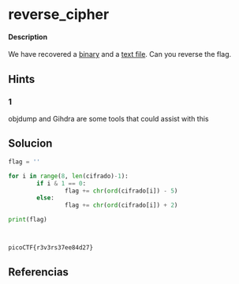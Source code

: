 # reverse_cipher

#### Description
We have recovered a [binary](https://jupiter.challenges.picoctf.org/static/31c9b832d036a10daeef52d8b4290ef0/rev) and a [text file](https://jupiter.challenges.picoctf.org/static/31c9b832d036a10daeef52d8b4290ef0/rev_this). Can you reverse the flag.

## Hints
### 1
objdump and Gihdra are some tools that could assist with this

## Solucion

```python
flag = ''

for i in range(8, len(cifrado)-1):
        if i & 1 == 0:
                flag += chr(ord(cifrado[i]) - 5)
        else:
                flag += chr(ord(cifrado[i]) + 2)

print(flag) 



picoCTF{r3v3rs37ee84d27}
```


## Referencias
